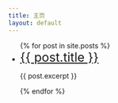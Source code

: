 ```yaml
---
title: 主页
layout: default
---
```

<ul>
  {% for post in site.posts %}
    <li>
      <a style="font-size:25px;" href="{{ post.url }}">{{ post.title }}</a>
      <p>{{ post.excerpt }}</p>
    </li>
  {% endfor %}
</ul>
